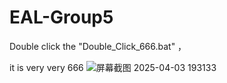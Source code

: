 # EAL-Group5

Double click the "Double_Click_666.bat" ，

it is very very 666
![屏幕截图 2025-04-03 193133](https://github.com/user-attachments/assets/f4c2923d-5b71-4fdf-94ae-fce5df45f279)


